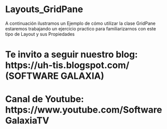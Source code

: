 # Layouts_GridPane
A continuación ilustramos un Ejemplo de cómo utilizar la clase GridPane estaremos trabajando un ejercicio practico para familiarizarnos con este tipo de Layout y sus Propiedades  
<h1>Te invito a seguir nuestro blog: https://uh-tis.blogspot.com/ (SOFTWARE GALAXIA)</h1> 
<h1>Canal de Youtube: https://www.youtube.com/SoftwareGalaxiaTV</h1>
